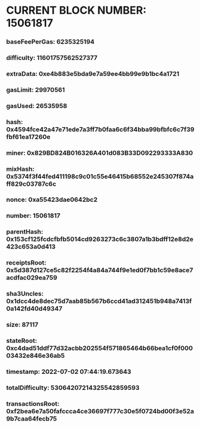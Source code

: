 # CURRENT BLOCK NUMBER: 15061817

### baseFeePerGas: 6235325194
### difficulty: 11601757562527377
### extraData: 0xe4b883e5bda9e7a59ee4bb99e9b1bc4a1721
### gasLimit: 29970561
### gasUsed: 26535958
### hash: 0x4594fce42a47e71ede7a3ff7b0faa6c6f34bba99bfbfc6c7f39fbf61ea17260e
### miner: 0x829BD824B016326A401d083B33D092293333A830
### mixHash: 0x5374f3f44fed411198c9c01c55e46415b68552e245307f874aff829c03787c6c
### nonce: 0xa55423dae0642bc2
### number: 15061817
### parentHash: 0x153cf125fcdcfbfb5014cd9263273c6c3807a1b3bdff12e8d2e423c653a0d413
### receiptsRoot: 0x5d387d127ce5c82f2254f4a84a744f9e1ed0f7bb1c59e8ace7acdfac029ea759
### sha3Uncles: 0x1dcc4de8dec75d7aab85b567b6ccd41ad312451b948a7413f0a142fd40d49347
### size: 87117
### stateRoot: 0xc4dad51ddf77d32acbb202554f571865464b66bea1cf0f00003432e846e36ab5
### timestamp: 2022-07-02 07:44:19.673643
### totalDifficulty: 53064207214325542859593
### transactionsRoot: 0xf2bea6e7a50fafccca4ce36697f777c30e5f0724bd00f3e52a9b7caa64fecb75
